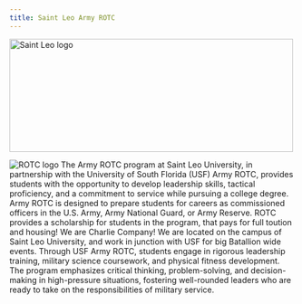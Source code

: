 ```yaml
---
title: Saint Leo Army ROTC
---
```

<img src="![SLU-logo](https://github.com/user-attachments/assets/7953e3b7-7a61-4523-8408-a88f57f7176c)" width="500" height="200" alt="Saint Leo logo">

![ROTC logo](https://github.com/user-attachments/assets/48c3290b-b606-41af-9cda-911741b4503f)
The Army ROTC program at Saint Leo University, in partnership with the University of South Florida (USF) Army ROTC, provides
students with the opportunity to develop leadership skills, tactical proficiency, and a commitment to service while pursuing a college
degree. Army ROTC is designed to prepare students for careers as commissioned officers in the U.S. Army, Army National Guard, or
Army Reserve. ROTC provides a scholarship for students in the program, that pays for full toution and housing!
We are Charlie Company! We are located on the campus of Saint Leo University, and work in junction with USF for big Batallion wide events.
Through USF Army ROTC, students engage in rigorous leadership training, military science coursework, and physical fitness
development. The program emphasizes critical thinking, problem-solving, and decision-making in high-pressure situations, fostering
well-rounded leaders who are ready to take on the responsibilities of military service.
